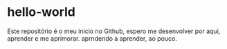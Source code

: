 # hello-world
Este repositório é o meu inicio no Github, espero me desenvolver por aqui, aprender e me aprimorar.
aprndendo a aprender, ao pouco.
